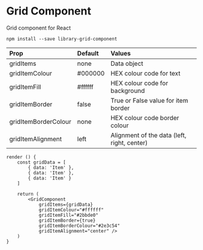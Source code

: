 
# Grid Component

Grid component for React

```
npm install --save library-grid-component
```

| Prop                 | Default | Values                                      |
| :------------------- |:------- | :------------------------------------------ |
| gridItems            | none    | Data object                                 |
| gridItemColour       | #000000 | HEX colour code for text                    |
| gridItemFill         | #ffffff | HEX colour code for background              |
| gridItemBorder       | false   | True or False value for item border         |
| gridItemBorderColour | none    | HEX colour code border colour               |
| gridItemAlignment    | left    | Alignment of the data (left, right, center) |

```
render () {
	const gridData = [
		{ data: 'Item' },
		{ data: 'Item' },
		{ data: 'Item' }
	]

	return (
		<GridComponent
			gridItems={gridData}
			gridItemColour="#ffffff"
			gridItemFill="#2bbde0"
			gridItemBorder={true}
			gridItemBorderColour="#2e3c54"
			gridItemAlignment="center" />
	)
}
 ```
